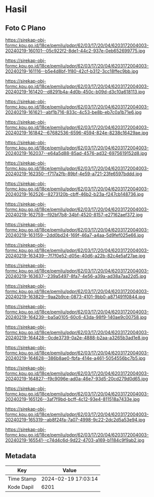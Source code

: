 # Hasil

## Foto C Plano

https://sirekap-obj-formc.kpu.go.id/18ce/pemilu/pdpr/62/03/17/20/04/6203172004003-20240219-160101--05c922f2-8de1-44c2-937e-0eb652699775.jpg

https://sirekap-obj-formc.kpu.go.id/18ce/pemilu/pdpr/62/03/17/20/04/6203172004003-20240219-161116--b5e4d8bf-1f80-42cf-b312-3cc18ffec9bb.jpg

https://sirekap-obj-formc.kpu.go.id/18ce/pemilu/pdpr/62/03/17/20/04/6203172004003-20240219-161420--d8291b4a-4d0b-450c-b09d-d3c10a618113.jpg

https://sirekap-obj-formc.kpu.go.id/18ce/pemilu/pdpr/62/03/17/20/04/6203172004003-20240219-161621--abf1b716-833c-4c53-be8b-eb7c0a1b71e6.jpg

https://sirekap-obj-formc.kpu.go.id/18ce/pemilu/pdpr/62/03/17/20/04/6203172004003-20240219-161842--67682536-6596-4594-824e-8238c16429ae.jpg

https://sirekap-obj-formc.kpu.go.id/18ce/pemilu/pdpr/62/03/17/20/04/6203172004003-20240219-162037--e64a5d88-85ad-4576-ad32-6975619152d8.jpg

https://sirekap-obj-formc.kpu.go.id/18ce/pemilu/pdpr/62/03/17/20/04/6203172004003-20240219-162350--f717a2fb-89bf-4e59-a721-23fe6597bddd.jpg

https://sirekap-obj-formc.kpu.go.id/18ce/pemilu/pdpr/62/03/17/20/04/6203172004003-20240219-162526--8273120b-cbff-46b2-b23a-f247cb148736.jpg

https://sirekap-obj-formc.kpu.go.id/18ce/pemilu/pdpr/62/03/17/20/04/6203172004003-20240219-162759--f92bf7b8-34bf-4520-8157-e27162aef372.jpg

https://sirekap-obj-formc.kpu.go.id/18ce/pemilu/pdpr/62/03/17/20/04/6203172004003-20240219-163159--2dd0bd24-169f-46a7-a4aa-5d9fef025e66.jpg

https://sirekap-obj-formc.kpu.go.id/18ce/pemilu/pdpr/62/03/17/20/04/6203172004003-20240219-163439--7f7f0e52-d05e-40d6-a22b-82c4e5af27ae.jpg

https://sirekap-obj-formc.kpu.go.id/18ce/pemilu/pdpr/62/03/17/20/04/6203172004003-20240219-163637--239a5497-8fa7-4e56-a39a-ad38a7aa22d5.jpg

https://sirekap-obj-formc.kpu.go.id/18ce/pemilu/pdpr/62/03/17/20/04/6203172004003-20240219-163829--9aa2b9ce-0873-4101-9bb0-a871491f0844.jpg

https://sirekap-obj-formc.kpu.go.id/18ce/pemilu/pdpr/62/03/17/20/04/6203172004003-20240219-164239--ba5a0105-60c6-43da-98f9-140ae9c00758.jpg

https://sirekap-obj-formc.kpu.go.id/18ce/pemilu/pdpr/62/03/17/20/04/6203172004003-20240219-164428--0cde3739-0a2e-4888-b2aa-a3265b3ad1e8.jpg

https://sirekap-obj-formc.kpu.go.id/18ce/pemilu/pdpr/62/03/17/20/04/6203172004003-20240219-164628--386b8ae0-fbfa-414e-a461-5054556bc7b5.jpg

https://sirekap-obj-formc.kpu.go.id/18ce/pemilu/pdpr/62/03/17/20/04/6203172004003-20240219-164827--f9c9096e-ad0a-46e7-93d5-20cd279d0d65.jpg

https://sirekap-obj-formc.kpu.go.id/18ce/pemilu/pdpr/62/03/17/20/04/6203172004003-20240219-165126--3af7f9bd-bcff-4c12-93e4-811518a7433e.jpg

https://sirekap-obj-formc.kpu.go.id/18ce/pemilu/pdpr/62/03/17/20/04/6203172004003-20240219-165319--ab8f24fa-7a07-4998-9c22-2dc2d5a53e94.jpg

https://sirekap-obj-formc.kpu.go.id/18ce/pemilu/pdpr/62/03/17/20/04/6203172004003-20240219-165541--c74d4c6d-9d22-4703-a169-b1184c9f9ab2.jpg


## Metadata

| Key        | Value               |
| ---------- | ------------------- |
| Time Stamp | 2024-02-19 17:03:14 |
| Kode Dapil | 6201                |



